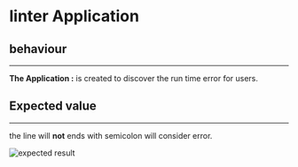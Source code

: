 # linter Application

## behaviour

---
**The Application :** is created to discover the run time error for users.

## Expected value

---
the line will **not** ends with semicolon will consider error.

![expected result](https://i.ibb.co/r0rq8DD/Screenshot-from-2022-02-27-22-21-43.png)
